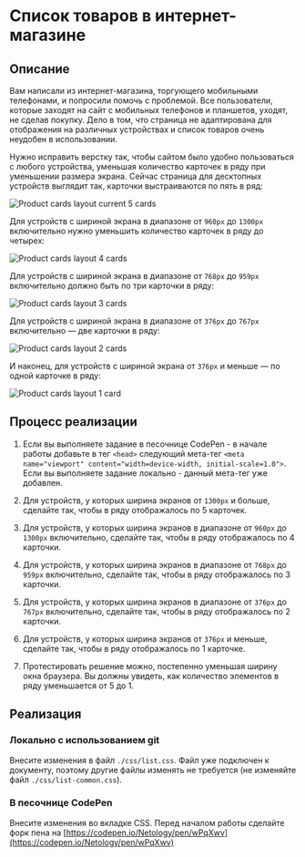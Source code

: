 # Список товаров в интернет-магазине

## Описание

Вам написали из интернет-магазина, торгующего мобильными телефонами, и попросили помочь с проблемой. Все пользователи, которые заходят на сайт с мобильных телефонов и планшетов, уходят, не сделав покупку. Дело в том, что страница не адаптирована для отображения на различных устройствах и список товаров очень неудобен в использовании. 

Нужно исправить верстку так, чтобы сайтом было удобно пользоваться с любого устройства, уменьшая количество карточек в ряду при уменьшении размера экрана. Сейчас страница для десктопных устройств выглядит так, карточки выстраиваются по пять в ряд:
 
![Product cards layout current 5 cards](../../sources/adaptive-layout-list-5.jpg)

Для устройств с шириной экрана в диапазоне от `960px` до `1300px` включительно нужно уменьшить количество карточек в ряду до четырех:

![Product cards layout 4 cards](../../sources/adaptive-layout-list-4.jpg)

Для устройств с шириной экрана в диапазоне от `768px` до `959px` включительно должно быть по три карточки в ряду:

![Product cards layout 3 cards](../../sources/adaptive-layout-list-3.jpg)

Для устройств с шириной экрана в диапазоне от `376px` до `767px` включительно — две карточки в ряду:

![Product cards layout 2 cards](../../sources/adaptive-layout-list-2.jpg)

И наконец, для устройств с шириной экрана от `376px` и меньше — по одной карточке в ряду:

![Product cards layout 1 card](../../sources/adaptive-layout-list-1.jpg)

## Процесс реализации

1. Если вы выполняете задание в песочнице CodePen - в начале работы добавьте в тег `<head>` следующий мета-тег `<meta name="viewport" content="width=device-width, initial-scale=1.0">`. Если вы выполняете задание локально - данный мета-тег уже добавлен.

2. Для устройств, у которых ширина экранов от `1300px` и больше, сделайте так, чтобы в ряду отображалось по 5 карточек.

3. Для устройств, у которых ширина экранов в диапазоне от `960px` до `1300px` включительно, сделайте так, чтобы в ряду отображалось по 4 карточки.

4. Для устройств, у которых ширина экранов в диапазоне от `768px` до `959px` включительно, сделайте так, чтобы в ряду отображалось по 3 карточки.

5. Для устройств, у которых ширина экранов в диапазоне от `376px` до `767px` включительно, сделайте так, чтобы в ряду отображалось по 2 карточки.

6. Для устройств, у которых ширина экранов от `376px` и меньше, сделайте так, чтобы в ряду отображалось по 1 карточке.

7. Протестировать решение можно, постепенно уменьшая ширину окна браузера. Вы должны увидеть, как количество элементов в ряду уменьшается от 5 до 1.

## Реализация

### Локально с использованием git

Внесите изменения в файл `./css/list.css`. Файл уже подключен к документу, поэтому другие файлы изменять не требуется (не изменяйте файл `./css/list-common.css`).

### В песочнице CodePen

Внесите изменения во вкладке CSS. Перед началом работы сделайте форк пена на [https://codepen.io/Netology/pen/wPqXwv](https://codepen.io/Netology/pen/wPqXwv)
